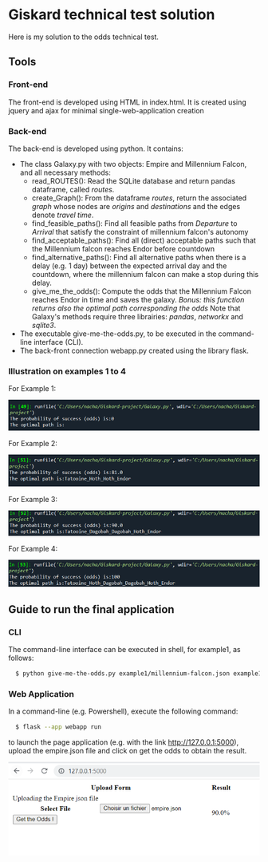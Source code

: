 # Giskard technical test solution
Here is my solution to the odds technical test.

## Tools ##

### Front-end
The front-end is developed using HTML in index.html. It is created using jquery and ajax for minimal single-web-application creation
  
### Back-end
The back-end is developed using python. It contains:
  - The class Galaxy.py with two objects: Empire and Millennium Falcon, and all necessary methods:
      - read_ROUTES(): Read the SQLite database and return pandas dataframe, called _routes_.
      - create_Graph(): From the dataframe _routes_, return the associated _graph_ whose nodes are _origins_ and _destinations_ and the edges denote _travel time_.
      - find_feasible_paths(): Find all feasible paths from _Departure_ to _Arrival_ that satisfy the constraint of millennium falcon's autonomy
      - find_acceptable_paths(): Find all (direct) acceptable paths such that the Millennium falcon reaches Endor before countdown
      - find_alternative_paths(): Find all alternative paths when there is a delay (e.g. 1 day) between the expected arrival day and the countdown, where the millennium falcon can make a stop during this delay.
      - give_me_the_odds(): Compute the odds that the Millennium Falcon reaches Endor in time and saves the galaxy. _Bonus: this function returns also the optimal path corresponding the odds_
    Note that Galaxy's methods require three librairies: _pandas_, _networkx_ and _sqlite3_.
  - The executable give-me-the-odds.py, to be executed in the command-line interface (CLI).
  - The back-front connection webapp.py created using the library flask.
  
### Illustration on examples 1 to 4

For Example 1:

![Example1](resources/example1.png)

For Example 2:

![Example2](resources/example2.png)

For Example 3:

![Example3](resources/example3.png)

For Example 4:

![Example4](resources/example4.png)

## Guide to run the final application ##

### CLI
The command-line interface can be executed in shell, for example1, as follows:
```sh
  $ python give-me-the-odds.py example1/millennium-falcon.json example1/empire.json
```

### Web Application
In a command-line (e.g. Powershell), execute the following command:
```sh
  $ flask --app webapp run
```
to launch the page application (e.g. with the link http://127.0.0.1:5000), upload the empire.json file and click on get the odds to obtain the result.

![Illustration](resources/Web_application.png)
